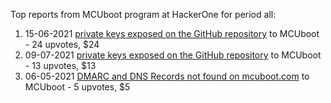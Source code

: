 Top reports from MCUboot program at HackerOne for period all:

1. 15-06-2021 [private keys exposed on the GitHub repository](https://hackerone.com/reports/1234531) to MCUboot - 24 upvotes, $24
2. 09-07-2021 [private keys exposed on the GitHub repository](https://hackerone.com/reports/1255869) to MCUboot - 13 upvotes, $13
3. 06-05-2021 [DMARC and DNS Records not found on  mcuboot.com](https://hackerone.com/reports/1186701) to MCUboot - 5 upvotes, $5
